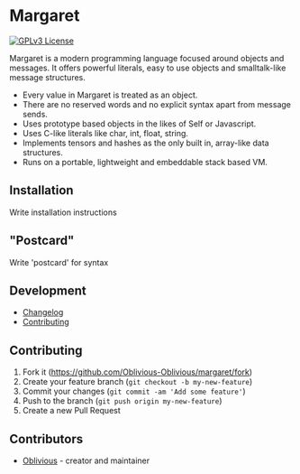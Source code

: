 # Margaret

[![GPLv3 License](https://img.shields.io/badge/license-GPL%20v3-yellow.svg)](./COPYING)

Margaret is a modern programming language focused around objects and messages.
It offers powerful literals, easy to use objects and smalltalk-like message structures.

* Every value in Margaret is treated as an object.
* There are no reserved words and no explicit syntax apart from message sends.
* Uses prototype based objects in the likes of Self or Javascript.
* Uses C-like literals like char, int, float, string.
* Implements tensors and hashes as the only built in, array-like data structures.
* Runs on a portable, lightweight and embeddable stack based VM.

## Installation

Write installation instructions

## "Postcard"

Write 'postcard' for syntax

## Development

- [Changelog](https://github.com/Oblivious-Oblivious/margaret/blob/master/CHANGELOG.md)
- [Contributing](https://github.com/Oblivious-Oblivious/margaret/blob/master/CONTRIBUTING.md)

## Contributing

1. Fork it (<https://github.com/Oblivious-Oblivious/margaret/fork>)
2. Create your feature branch (`git checkout -b my-new-feature`)
3. Commit your changes (`git commit -am 'Add some feature'`)
4. Push to the branch (`git push origin my-new-feature`)
5. Create a new Pull Request

## Contributors

- [Oblivious](https://github.com/Oblivious-Oblivious) - creator and maintainer
